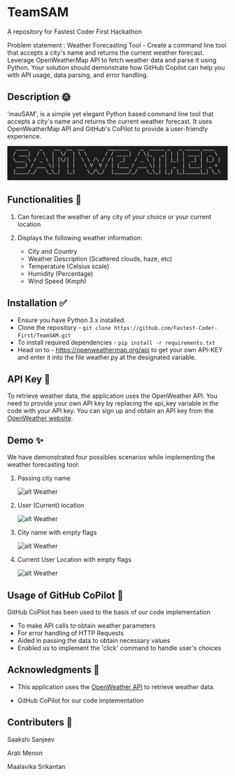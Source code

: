 # TeamSAM
A repository for Fastest Coder First Hackathon

Problem statement : Weather Forecasting Tool - Create a command line tool that accepts a city's name and returns the current weather forecast. Leverage OpenWeatherMap API to fetch weather data and parse it using Python. Your solution should demonstrate how GitHub Copilot can help you with API usage, data parsing, and error handling.

## Description  🌞
'mauSAM', is a simple yet elegant Python based command line tool that accepts a city's name and returns the current weather forecast. It uses OpenWeatherMap API and GitHub's CoPilot to provide a user-friendly experience.

![alt Weather](https://github.com/Fastest-Coder-First/TeamSAM/blob/main/Output_Screenshots/sam)


## Functionalities 🧰
1. Can forecast the weather of any city of your choice or your current location
   
2. Displays the following weather information:
   
   - City and Country
   - Weather Description (Scattered clouds, haze, etc)
   - Temperature (Celsius scale)
   - Humidity (Percentage)
   - Wind Speed (Kmph)

## Installation ✅

- Ensure you have Python 3.x installed.
- Clone the repository - 
```git clone https://github.com/Fastest-Coder-First/TeamSAM.git```
- To install required dependencies -
```pip install -r requirements.txt```
- Head on to - https://openweathermap.org/api to get your own API-KEY and
enter it into the file weather.py at the designated variable.

## API Key 🔐

To retrieve weather data, the application uses the OpenWeather API. You need to provide your own API key by replacing the api_key variable in the code with your API key.
You can sign up and obtain an API key from the [OpenWeather website](https://openweathermap.org/).

## Demo ✨

We have demonstrated four possibles scenarios while implementing the weather forecasting tool:

1. Passing city name
   
      ![alt Weather](https://github.com/Fastest-Coder-First/TeamSAM/blob/main/Output_Screenshots/Image1)


2. User (Current) location
   
      ![alt Weather](https://github.com/Fastest-Coder-First/TeamSAM/blob/main/Output_Screenshots/Image2)


3. City name with empty flags

      ![alt Weather](https://github.com/Fastest-Coder-First/TeamSAM/blob/main/Output_Screenshots/Image3)
  
4. Current User Location with empty flags
   
      ![alt Weather](https://github.com/Fastest-Coder-First/TeamSAM/blob/main/Output_Screenshots/Image4)
   
## Usage of GitHub CoPilot 🤖

GitHub CoPilot has been used to the basis of our code implementation

- To make API calls to obtain weather parameters
- For error handling of HTTP Requests
- Aided in passing the data to obtain necessary values
- Enabled us to implement the 'click' command to handle user's choices
  
## Acknowledgments 📝

- This application uses the [OpenWeather API](https://openweathermap.org/) to retrieve weather data.

- GitHub CoPilot for our code implementation

## Contributers 🌻

   Saakshi Sanjeev

   Arati Menon

   Maalavika Srikantan
